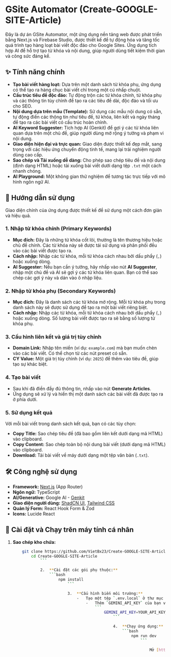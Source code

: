 # GSite Automator (Create-GOOGLE-SITE-Article)

Đây là dự án GSite Automator, một ứng dụng nền tảng web được phát triển bằng Next.js và Firebase Studio, được thiết kế để tự động hóa và tăng tốc quá trình tạo hàng loạt bài viết độc đáo cho Google Sites. Ứng dụng tích hợp AI để hỗ trợ tạo từ khóa và nội dung, giúp người dùng tiết kiệm thời gian và công sức đáng kể.

## ✨ Tính năng chính

- **Tạo bài viết hàng loạt:** Dựa trên một danh sách từ khóa phụ, ứng dụng có thể tạo ra hàng chục bài viết chỉ trong một cú nhấp chuột.
- **Cấu trúc tiêu đề độc đáo:** Tự động trộn các từ khóa chính, từ khóa phụ và các thông tin tùy chỉnh để tạo ra các tiêu đề dài, độc đáo và tối ưu cho SEO.
- **Nội dung dựa trên mẫu (Template):** Sử dụng các mẫu nội dung có sẵn, tự động điền các thông tin như tiêu đề, từ khóa, liên kết và ngày tháng để tạo ra các bài viết có cấu trúc hoàn chỉnh.
- **AI Keyword Suggester:** Tích hợp AI (Genkit) để gợi ý các từ khóa liên quan dựa trên một chủ đề, giúp người dùng mở rộng ý tưởng và phạm vi nội dung.
- **Giao diện hiện đại và trực quan:** Giao diện được thiết kế đẹp mắt, sang trọng với các hiệu ứng chuyển động tinh tế, mang lại trải nghiệm người dùng cao cấp.
- **Sao chép và Tải xuống dễ dàng:** Cho phép sao chép tiêu đề và nội dung (định dạng HTML) hoặc tải xuống bài viết dưới dạng tệp `.txt` một cách nhanh chóng.
- **AI Playground:** Một không gian thử nghiệm để tương tác trực tiếp với mô hình ngôn ngữ AI.

## 🚀 Hướng dẫn sử dụng

Giao diện chính của ứng dụng được thiết kế để sử dụng một cách đơn giản và hiệu quả.

### 1. Nhập từ khóa chính (Primary Keywords)

-   **Mục đích:** Đây là những từ khóa cốt lõi, thường là tên thương hiệu hoặc chủ đề chính. Các từ khóa này sẽ được tái sử dụng và phân phối đều vào các bài viết được tạo ra.
-   **Cách nhập:** Nhập các từ khóa, mỗi từ khóa cách nhau bởi dấu phẩy (`,`) hoặc xuống dòng.
-   **AI Suggester:** Nếu bạn cần ý tưởng, hãy nhấp vào nút **AI Suggester**, nhập một chủ đề và AI sẽ gợi ý các từ khóa liên quan. Bạn có thể sao chép các gợi ý này và dán vào ô nhập liệu.

### 2. Nhập từ khóa phụ (Secondary Keywords)

-   **Mục đích:** Đây là danh sách các từ khóa mở rộng. Mỗi từ khóa phụ trong danh sách này sẽ được sử dụng để tạo ra một bài viết riêng biệt.
-   **Cách nhập:** Nhập các từ khóa, mỗi từ khóa cách nhau bởi dấu phẩy (`,`) hoặc xuống dòng. Số lượng bài viết được tạo ra sẽ bằng số lượng từ khóa phụ.

### 3. Cấu hình liên kết và giá trị tùy chỉnh

-   **Domain Link:** Nhập tên miền (ví dụ: `example.com`) mà bạn muốn chèn vào các bài viết. Có thể chọn từ các nút preset có sẵn.
-   **CY Value:** Một giá trị tùy chỉnh (ví dụ: `2025`) để thêm vào tiêu đề, giúp tạo sự khác biệt.

### 4. Tạo bài viết

-   Sau khi đã điền đầy đủ thông tin, nhấp vào nút **Generate Articles**.
-   Ứng dụng sẽ xử lý và hiển thị một danh sách các bài viết đã được tạo ra ở phía dưới.

### 5. Sử dụng kết quả

Với mỗi bài viết trong danh sách kết quả, bạn có các tùy chọn:
-   **Copy Title:** Sao chép tiêu đề (đã bao gồm liên kết dưới dạng mã HTML) vào clipboard.
-   **Copy Content:** Sao chép toàn bộ nội dung bài viết (dưới dạng mã HTML) vào clipboard.
-   **Download:** Tải bài viết về máy dưới dạng một tệp văn bản (`.txt`).

## 🛠️ Công nghệ sử dụng

-   **Framework:** [Next.js](https://nextjs.org/) (App Router)
-   **Ngôn ngữ:** TypeScript
-   **AI/Generative:** Google AI - [Genkit](https://firebase.google.com/docs/genkit)
-   **Giao diện người dùng:** [ShadCN UI](https://ui.shadcn.com/), [Tailwind CSS](https://tailwindcss.com/)
-   **Quản lý Form:** React Hook Form & Zod
-   **Icons:** Lucide React

## 🔧 Cài đặt và Chạy trên máy tính cá nhân

1.  **Sao chép kho chứa:**
    ```bash
        git clone https://github.com/VietBx23/Create-GOOGLE-SITE-Article.git
            cd Create-GOOGLE-SITE-Article
                ```

                2.  **Cài đặt các gói phụ thuộc:**
                    ```bash
                        npm install
                            ```

                            3.  **Cấu hình biến môi trường:**
                                -   Tạo một tệp `.env.local` ở thư mục gốc.
                                    -   Thêm `GEMINI_API_KEY` của bạn vào tệp này để các tính năng AI hoạt động.
                                        ```
                                            GEMINI_API_KEY=YOUR_API_KEY_HERE
                                                ```

                                                4.  **Chạy ứng dụng:**
                                                    ```bash
                                                        npm run dev
                                                            ```

                                                                Mở [http://localhost:9002](http://localhost:9002) trong trình duyệt của bạn để xem ứng dụng.
                                                                
